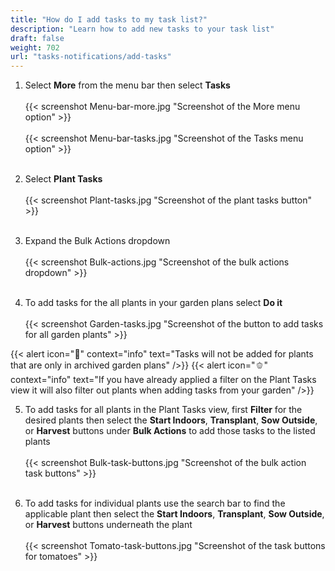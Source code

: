 ```yaml
---
title: "How do I add tasks to my task list?"
description: "Learn how to add new tasks to your task list"
draft: false
weight: 702
url: "tasks-notifications/add-tasks"
---
```


1. Select **More** from the menu bar then select **Tasks**<br /><br />
{{< screenshot Menu-bar-more.jpg "Screenshot of the More menu option" >}}<br /><br />
{{< screenshot Menu-bar-tasks.jpg "Screenshot of the Tasks menu option" >}}<br /><br />

2. Select **Plant Tasks**<br /><br />
{{< screenshot Plant-tasks.jpg "Screenshot of the plant tasks button" >}}<br /><br />

3. Expand the Bulk Actions dropdown<br /><br />
{{< screenshot Bulk-actions.jpg "Screenshot of the bulk actions dropdown" >}}<br /><br />

4. To add tasks for the all plants in your garden plans select **Do it**<br /><br />
{{< screenshot Garden-tasks.jpg "Screenshot of the button to add tasks for all garden plants" >}}

{{< alert icon="🧄" context="info" text="Tasks will not be added for plants that are only in archived garden plans" />}}
{{< alert icon="🫑" context="info" text="If you have already applied a filter on the Plant Tasks view it will also filter out plants when adding tasks from your garden" />}}

5. To add tasks for all plants in the Plant Tasks view, first **Filter** for the desired plants then select the **Start Indoors**, **Transplant**, **Sow Outside**, or **Harvest** buttons under **Bulk Actions** to add those tasks to the listed plants<br /><br />
{{< screenshot Bulk-task-buttons.jpg "Screenshot of the bulk action task buttons" >}}<br /><br />


6. To add tasks for individual plants use the search bar to find the applicable plant then select the **Start Indoors**, **Transplant**, **Sow Outside**, or **Harvest** buttons underneath the plant<br /><br />
{{< screenshot Tomato-task-buttons.jpg "Screenshot of the task buttons for tomatoes" >}}
